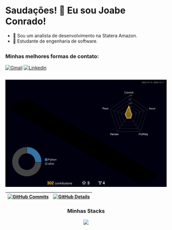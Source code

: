 
# Saudações! 🤖  Eu sou Joabe Conrado!




- 🧔 Sou um analista de desenvolvimento na Statera Amazon.
- 🌱 Estudante de engenharia de software.
##

 <h3>Minhas melhores formas de contato: </h3>

  [![Gmail](https://img.shields.io/badge/Gmail-d40000?style=red&logo=gmail&logoColor=white)](mailto:joabe.conrado19@gmail.com) [![Linkedin](https://img.shields.io/badge/Linkedin-0077B5?style=&logo=linkedin&logoColor=white)](https://www.linkedin.com/in/joabe-conrado-borges-cavalcante-b77919218/)

  ##

  ![Status](./profile-3d-contrib/profile-night-rainbow.svg)
  

  
 | [![GitHub Commits](http://github-profile-summary-cards.vercel.app/api/cards/productive-time?username=JoabeConrado19&theme=dracula&utcOffset=-3)](https://github.com/vn7n24fzkq/github-profile-summary-cards) | [![GitHub Details](http://github-profile-summary-cards.vercel.app/api/cards/profile-details?username=JoabeConrado19&theme=dracula)](https://github.com/vn7n24fzkq/github-profile-summary-cards) |  
 | ----------- | ----------- |


  <div align="center" >
 <h3>Minhas Stacks</h3>
  
 
<img src="https://skillicons.dev/icons?i=html,css,js,ts,react,nextjs,express,python,tailwind,figma,vscode,git,github,docker,bootstrap,nodejs,django,mongodb,nginx,opencv,postgres,py,pytorch,regex,sqlite&theme=dark" />
  <br />

  </div>

  ##


